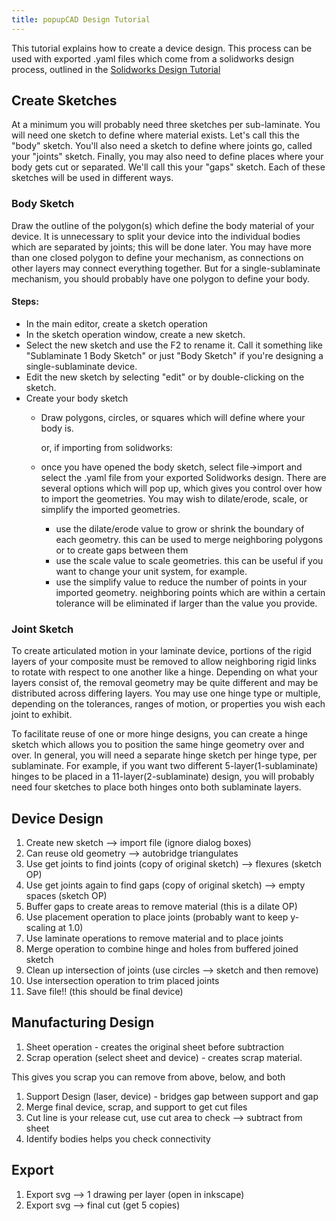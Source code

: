 ```yaml
---
title: popupCAD Design Tutorial
---
```


This tutorial explains how to create a device design.  This process can be used with exported .yaml files which come from a solidworks design process, outlined in the [Solidworks Design Tutorial]({{site.url}}/tutorials/solidworks-design-tutorial)

Create Sketches
---------------

At a minimum you will probably need three sketches per sub-laminate.  You will need one sketch to define where material exists.  Let's call this the "body" sketch.  You'll also need a sketch to define where joints go, called your "joints" sketch.  Finally, you may also need to define places where your body gets cut or separated.  We'll call this your "gaps" sketch.  Each of these sketches will be used in different ways.

### Body Sketch

Draw the outline of the polygon(s) which define the body material of your device.  It is unnecessary to split your device into the individual bodies which are separated by joints; this will be done later.  You may have more than one closed polygon to define your mechanism, as connections on other layers may connect everything together.  But for a single-sublaminate mechanism, you should probably have one polygon to define your body.

#### Steps:
* In the main editor, create a sketch operation
* In the sketch operation window, create a new sketch.
* Select the new sketch and use the F2 to rename it.  Call it something like "Sublaminate 1 Body Sketch" or just "Body Sketch" if you're designing a single-sublaminate device.
* Edit the new sketch by selecting "edit" or by double-clicking on the sketch.
* Create your body sketch
  * Draw polygons, circles, or squares which will define where your body is.

    or, if importing from solidworks:

  * once you have opened the body sketch, select file->import and select the .yaml file from your exported Solidworks design.  There are several options which will pop up, which gives you control over how to import the geometries.  You may wish to dilate/erode, scale, or simplify the imported geometries.  
    * use the dilate/erode value to grow or shrink the boundary of each geometry.  this can be used to merge neighboring polygons or to create gaps between them
    * use the scale value to scale geometries.  this can be useful if you want to change your unit system, for example.
    * use the simplify value to reduce the number of points in your imported geometry.  neighboring points which are within a certain tolerance will be eliminated if larger than the value you provide.



### Joint Sketch

To create articulated motion in your laminate device, portions of the rigid layers of your composite must be removed to allow neighboring rigid links to rotate with respect to one another like a hinge.  Depending on what your layers consist of, the removal geometry may be quite different and may be distributed across differing layers.  You may use one hinge type or multiple, depending on the tolerances, ranges of motion, or properties you wish each joint to exhibit.

To facilitate reuse of one or more hinge designs, you can create a hinge sketch which allows you to position the same hinge geometry over and over.  In general, you will need a separate hinge sketch per hinge type, per sublaminate.  For example, if you want two different 5-layer(1-sublaminate) hinges to be placed in a 11-layer(2-sublaminate) design, you will probably need four sketches to place both hinges onto both sublaminate layers.

Device Design
-----------------
1. Create new sketch --> import file (ignore dialog boxes)
1. Can reuse old geometry --> autobridge triangulates
1. Use get joints to find joints (copy of original sketch) --> flexures (sketch OP)
1. Use get joints again to find gaps (copy of original sketch) --> empty spaces (sketch OP)
1. Buffer gaps to create areas to remove material (this is a dilate OP)  
1. Use placement operation to place joints (probably want to keep y-scaling at 1.0)
1. Use laminate operations to remove material and to place joints
1. Merge operation to combine hinge and holes from buffered joined sketch
1. Clean up intersection of joints (use circles --> sketch and then remove)
1. Use intersection operation to trim placed joints
1. Save file!! (this should be final device)

Manufacturing Design
--------------------
1. Sheet operation - creates the original sheet before subtraction
1. Scrap operation (select sheet and device) - creates scrap material.  

  This gives you scrap you can remove from above, below, and both
1. Support Design (laser, device) - bridges gap between support and gap
1. Merge final device, scrap, and support to get cut files
1. Cut line is your release cut, use cut area to check --> subtract from sheet
1. Identify bodies helps you check connectivity  

Export
------
1. Export svg --> 1 drawing per layer (open in inkscape)
1. Export svg --> final cut (get 5 copies)


